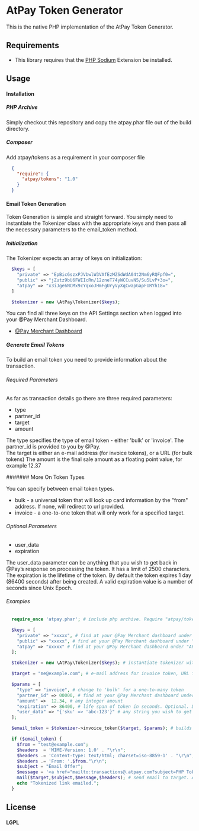 # AtPay Token Generator

This is the native PHP implementation of the AtPay Token Generator.

## Requirements

* This library requires that the [PHP Sodium](https://github.com/alethia7/php-sodium) Extension be installed.

## Usage

#### Installation

##### PHP Archive

Simply checkout this repository and copy the atpay.phar file out of the build directory.

##### Composer

Add atpay/tokens as a requirement in your composer file

```json
  {
    "require": {
      "atpay/tokens": "1.0"
    }
  }
```

#### Email Token Generation

Token Generation is simple and straight forward.  You simply need to instantiate the Tokenizer class with the appropriate keys and then pass all the necessary parameters to the email_token method.

##### Initialization

The Tokenizer expects an array of keys on initialization:

```php
  $keys = [
    "private" => "EpBic6szxPJVbwlW3VAfEzMZSdWdA04t2Nm6yRQFpf0=",
    "public" => "jZutz9bU6FWIIcRn/12zneT74yWCCuvN5/Su5LvP+3o=",
    "atpay" => "x3iJge6NCMx9cYqxoJHmFgUryVyXqCwapGapFURYh18="
  ]

  $tokenizer = new \AtPay\Tokenizer($keys);
```

You can find all three keys on the API Settings section when logged into your @Pay Merchant Dashboard.

* [@Pay Merchant Dashboard](https://dashboard.atpay.com)


##### Generate Email Tokens

To build an email token you need to provide information about the transaction.

###### Required Parameters

As far as transaction details go there are three required parameters:

* type
* partner_id
* target
* amount

The type specifies the type of email token - either 'bulk' or 'invoice'.
The partner_id is provided to you by @Pay.  
The target is either an e-mail address (for invoice tokens), or a URL (for bulk tokens)
The amount is the final sale amount as a floating point value, for example 12.37

####### More On Token Types

You can specify between email token types.

* bulk - a universal token that will look up card information by the "from" address. If none, will redirect to url provided.
* invoice - a one-to-one token that will only work for a specified target.

###### Optional Parameters

* user_data
* expiration

The user_data parameter can be anything that you wish to get back in @Pay’s response on processing the token. It has a limit of 2500 characters.
The expiration is the lifetime of the token. By default the token expires 1 day (86400 seconds) after being created.  A valid expiration value is a number of seconds since Unix Epoch.


###### Examples

```php
  require_once 'atpay.phar'; # include php archive. Require "atpay/tokens": "1.0" if using Composer to manage packages.

  $keys = [
    "private" => "xxxxx", # find at your @Pay Merchant dashboard under "API Settings"
    "public" => "xxxxx", # find at your @Pay Merchant dashboard under "API Settings"
    "atpay" => "xxxxx" # find at your @Pay Merchant dashboard under "API Settings"
  ];

  $tokenizer = new \AtPay\Tokenizer($keys); # instantiate tokenizer with keys

  $target = "me@example.com"; # e-mail address for invoice token, URL for bulk token. If left nil, a bulk token will use an @Pay hosted payment form.

  $params = [
    "type" => "invoice", # change to 'bulk' for a one-to-many token
    "partner_id" => 00000, # find at your @Pay Merchant dashboard under "API Settings"
    "amount" =>  12.34, # any integer amount
    "expiration" => 86400, # life span of token in seconds. Optional. Default: 86400 (24 hours)
    "user_data" => "{'sku' => 'abc-123'}" # any string you wish to get back in @Pay's response. Optional. Limit: 2500 Characters
  ];

  $email_token = $tokenizer->invoice_token($target, $params); # builds and returns invoice token with target and params passed

  if ($email_token) {
    $from = "test@example.com";
    $headers  = 'MIME-Version: 1.0' . "\r\n";
    $headers .= 'Content-type: text/html; charset=iso-8859-1' . "\r\n";
    $headers .= 'From: '.$from."\r\n";
    $subject = "Email Offer";
    $message = '<a href="mailto:transactions@.atpay.com?subject=PHP Token&body='.$email_token.'">Click to Buy</a>'; # creates a mailto with generated invoice token that will send to @Pay to process
    mail($target,$subject,$message,$headers); # send email to target. Adjust if invoice token
    echo "Tokenized link emailed.";
  }
```



## License

#### LGPL
